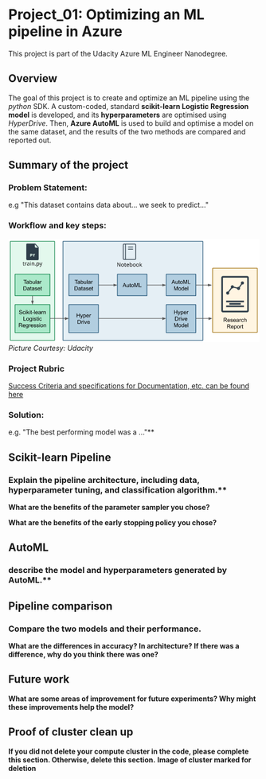# Project_01: Optimizing an ML pipeline in Azure
This project is part of the Udacity Azure ML Engineer Nanodegree.

## Overview
The goal of this project is to create and optimize an ML pipeline using the _python_ SDK. A custom-coded, standard **scikit-learn Logistic Regression model** is developed, and its **hyperparameters** are optimised using _HyperDrive_. 
Then, **Azure AutoML** is used to build and optimise a model on the same dataset, and the results of the two methods are compared and reported out.

## Summary of the project

### Problem Statement: 
e.g "This dataset contains data about... we seek to predict..."

### Workflow and key steps:
![Project Workflow and key steps](https://github.com/s-navin/ML_Engineer_Azure_Udacity_ND00333/blob/main/01_optimise_AzureML_pipeline/assets/workflow-creating-and-optimizing-an-ml-pipeline.png)   
_Picture Courtesy: Udacity_

### Project Rubric
[Success Criteria and specifications for Documentation, etc. can be found here](https://github.com/s-navin/ML_Engineer_Azure_Udacity_ND00333/blob/main/01_optimise_AzureML_pipeline/rubric_project_01.md) 

### Solution: 
e.g. "The best performing model was a ..."**

## Scikit-learn Pipeline

### Explain the pipeline architecture, including data, hyperparameter tuning, and classification algorithm.**

**What are the benefits of the parameter sampler you chose?**

**What are the benefits of the early stopping policy you chose?**

## AutoML
### describe the model and hyperparameters generated by AutoML.**

## Pipeline comparison
### Compare the two models and their performance. 
**What are the differences in accuracy? In architecture? If there was a difference, why do you think there was one?**

## Future work
**What are some areas of improvement for future experiments? Why might these improvements help the model?**

## Proof of cluster clean up
**If you did not delete your compute cluster in the code, please complete this section. Otherwise, delete this section.**
**Image of cluster marked for deletion**
